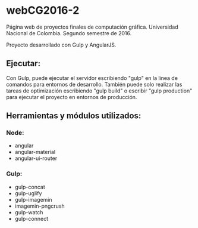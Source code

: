 # webCG2016-2
Página web de proyectos finales de computación gráfica.
Universidad Nacional de Colombia. Segundo semestre de 2016.

Proyecto desarrollado con Gulp y AngularJS.

## Ejecutar: ##
Con Gulp, puede ejecutar el servidor escribiendo "gulp" en la linea de comandos para entornos de desarrollo. También puede solo realizar las tareas de optimización escribiendo "gulp build" o escribir "gulp production" para ejecutar el proyecto en entornos de producción.

## Herramientas y módulos utilizados: ##

### Node: ###
- angular
- angular-material
- angular-ui-router

### Gulp: ###
- gulp-concat
- gulp-uglify
- gulp-imagemin
- imagemin-pngcrush
- gulp-watch
- gulp-connect
